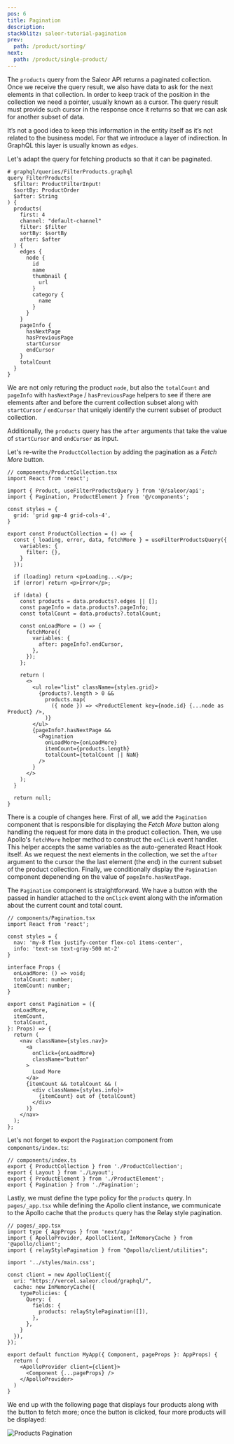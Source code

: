 ```yaml
---
pos: 6
title: Pagination 
description: 
stackblitz: saleor-tutorial-pagination 
prev:
  path: /product/sorting/
next:
  path: /product/single-product/
---
```


The `products` query from the Saleor API returns a paginated collection. Once we receive the query result, we also have data to ask for the next elements in that collection. In order to keep track of the position in the collection we need a pointer, usually known as a cursor. The query result must provide such cursor in the response once it returns so that we can ask for another subset of data. 

It’s not a good idea to keep this information in the entity itself as it’s not related to the business model. For that we introduce a layer of indirection. In GraphQL this layer is usually known as `edges`.

Let's adapt the query for fetching products so that it can be paginated.

```graphql{5,12,26-32}
# graphql/queries/FilterProducts.graphql
query FilterProducts(
  $filter: ProductFilterInput!
  $sortBy: ProductOrder
  $after: String
) {
  products(
    first: 4
    channel: "default-channel"
    filter: $filter
    sortBy: $sortBy
    after: $after
  ) {
    edges {
      node {
        id
        name
        thumbnail {
          url
        }
        category {
          name
        }
      }
    }
    pageInfo {
      hasNextPage
      hasPreviousPage
      startCursor
      endCursor
    }
    totalCount
  }
}
```

We are not only returing the product `node`, but also the `totalCount` and `pageInfo` with `hasNextPage` / `hasPreviousPage` helpers to see if there are elements after and before the current collection subset along with `startCursor` / `endCursor` that uniqely identify the current subset of product collection.

Additionally, the `products` query has the `after` arguments that take the value of `startCursor` and `endCursor` as input. 

Let's re-write the `ProductCollection` by adding the pagination as a *Fetch More* button.

```tsx
// components/ProductCollection.tsx
import React from 'react';

import { Product, useFilterProductsQuery } from '@/saleor/api';
import { Pagination, ProductElement } from '@/components';

const styles = {
  grid: 'grid gap-4 grid-cols-4',
}

export const ProductCollection = () => {
  const { loading, error, data, fetchMore } = useFilterProductsQuery({
    variables: {
      filter: {},
    }
  });

  if (loading) return <p>Loading...</p>;
  if (error) return <p>Error</p>;

  if (data) {
    const products = data.products?.edges || [];
    const pageInfo = data.products?.pageInfo;
    const totalCount = data.products?.totalCount;

    const onLoadMore = () => {
      fetchMore({
        variables: {
          after: pageInfo?.endCursor,
        },
      });
    };

    return (
      <>
        <ul role="list" className={styles.grid}>
          {products?.length > 0 &&
            products.map(
              ({ node }) => <ProductElement key={node.id} {...node as Product} />,
            )}
        </ul>
        {pageInfo?.hasNextPage &&
          <Pagination
            onLoadMore={onLoadMore}
            itemCount={products.length}
            totalCount={totalCount || NaN}
          />
        }
      </>
    );
  }

  return null;
}
```

There is a couple of changes here. First of all, we add the `Pagination` component that is responsible for displaying the *Fetch More* button along handling the request for more data in the product collection. Then, we use Apollo's `fetchMore` helper method to construct the `onClick` event handler. This helper accepts the same variables as the auto-generated React Hook itself. As we request the next elements in the collection, we set the `after` argument to the cursor the the last element (the end) in the current subset of the product collection. Finally, we conditionally display the `Pagination` component depenending on the value of `pageInfo.hasNextPage`.

The `Pagination` component is straightforward. We have a button with the passed in handler attached to the `onClick` event along with the information about the current count and total count. 

```tsx
// components/Pagination.tsx
import React from 'react';

const styles = {
  nav: 'my-8 flex justify-center flex-col items-center',
  info: 'text-sm text-gray-500 mt-2' 
}

interface Props {
  onLoadMore: () => void;
  totalCount: number;
  itemCount: number;
}

export const Pagination = ({
  onLoadMore,
  itemCount,
  totalCount,
}: Props) => {
  return (
    <nav className={styles.nav}>
      <a
        onClick={onLoadMore}
        className="button"
      >
        Load More
      </a>
      {itemCount && totalCount && (
        <div className={styles.info}>
          {itemCount} out of {totalCount}
        </div>
      )}
    </nav>
  );
};
```

Let's not forget to export the `Pagination` component from `components/index.ts`:

```tsx{5}
// components/index.ts
export { ProductCollection } from './ProductCollection';
export { Layout } from './Layout';
export { ProductElement } from './ProductElement';
export { Pagination } from './Pagination';
```

Lastly, we must define the type policy for the `products` query. In `pages/_app.tsx` while defining the Apollo client instance, we communicate to the Apollo cache that the `products` query has the Relay style pagination.

```tsx{4,11-17}
// pages/_app.tsx
import type { AppProps } from 'next/app'
import { ApolloProvider, ApolloClient, InMemoryCache } from '@apollo/client';
import { relayStylePagination } from "@apollo/client/utilities";

import '../styles/main.css';

const client = new ApolloClient({
  uri: "https://vercel.saleor.cloud/graphql/",
  cache: new InMemoryCache({
    typePolicies: {
      Query: {
        fields: {
          products: relayStylePagination([]),
        },
      },
    }
  }),
});

export default function MyApp({ Component, pageProps }: AppProps) {
  return (
    <ApolloProvider client={client}>
      <Component {...pageProps} />
    </ApolloProvider>
  )
}
```

We end up with the following page that displays four products along with the button to fetch more; once the button is clicked, four more products will be displayed: 

![Products Pagination](/images/products-pagination.png)

